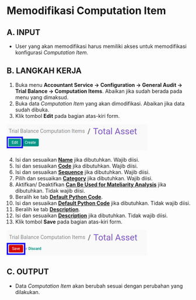 # Memodifikasi Computation Item

## A. INPUT

* User yang akan memodifikasi harus memiliki akses untuk memodifikasi konfigurasi *Computation Item*.

## B. LANGKAH KERJA

1. Buka menu **Accountant Service -> Configuration -> General Audit -> Trial Balance -> Computation Items**. Abaikan jika sudah berada pada menu yang dimaksud.
2. Buka data *Computation Item* yang akan dimodifikasi. Abaikan jika data sudah dibuka.
3. Klik tombol **Edit** pada bagian atas-kiri form.

![](../../../img/computation-item/tombol-edit.png)

4. Isi dan sesuaikan **[Name](./penjelasan.md#field-name)** jika dibutuhkan. Wajib diisi.
5. Isi dan sesuaikan **[Code](./penjelasan.md#field-code)** jika dibutuhkan. Wajib diisi.
6. Isi dan sesuaikan **[Sequence](./penjelasan.md#field-sequence)** jika dibutuhkan. Wajib diisi.
7. Pilih dan sesuaikan **[Category](./penjelasan.md#field-category)** jika dibutuhkan. Wajib diisi.
8. Aktifkan/ Deaktifkan **[Can Be Used for Mateliarity Analysis](./penjelasan.md#field-mateliarity-analysis)** jika dibutuhkan. Tidak wajib diisi.
9. Beralih ke tab **[Default Python Code](./penjelasan.md#tab-default-python-code)**.
10. Isi dan sesuaikan **[Default Python Code](./penjelasan.md#field-default-python-code)** jika dibutuhkan. Tidak wajib diisi.
11. Beralih ke tab **[Description](./penjelasan.md#tab-description)**.
12. Isi dan sesuaikan **[Description](./penjelasan.md#field-description)** jika dibutuhkan. Tidak wajib diisi.
13. Klik tombol **Save** pada bagian atas-kiri form.

![](../../../img/computation-item/tombol-simpan-modifikasi.png)

## C. OUTPUT

* Data *Computation Item* akan berubah sesuai dengan perubahan yang dilakukan.

